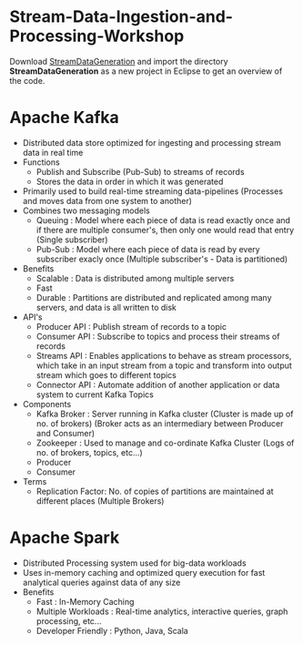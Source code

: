 # Stream-Data-Ingestion-and-Processing-Workshop
 
 Download [StreamDataGeneration](StreamDataGeneration.zip) and import the directory **StreamDataGeneration** as a new project in Eclipse to get an overview of the code.

# Apache Kafka
- Distributed data store optimized for ingesting and processing stream data in real time
- Functions
  - Publish and Subscribe (Pub-Sub) to streams of records
  - Stores the data in order in which it was generated
- Primarily used to build real-time streaming data-pipelines (Processes and moves data from one system to another)
- Combines two messaging models
  - Queuing : Model where each piece of data is read exactly once and if there are multiple consumer's, then only one would read that entry (Single subscriber)
  - Pub-Sub : Model where each piece of data is read by every subscriber exacly once (Multiple subscriber's - Data is partitioned)
- Benefits
  - Scalable : Data is distributed among multiple servers
  - Fast
  - Durable : Partitions are distributed and replicated among many servers, and data is all written to disk
 - API's
   -  Producer API : Publish stream of records to a topic
   -  Consumer API : Subscribe to topics and process their streams of records
   -  Streams API : Enables applications to behave as stream processors, which take in an input stream from a topic and transform into output stream which goes to different topics
   -  Connector API : Automate addition of another application or data system to current Kafka Topics
- Components
  - Kafka Broker : Server running in Kafka cluster (Cluster is made up of no. of brokers) (Broker acts as an intermediary between Producer and Consumer)
  - Zookeeper : Used to manage and co-ordinate Kafka Cluster (Logs of no. of brokers, topics, etc...)
  - Producer
  - Consumer
- Terms
  - Replication Factor: No. of copies of partitions are maintained at different places (Multiple Brokers)

# Apache Spark
- Distributed Processing system used for big-data workloads
- Uses in-memory caching and optimized query execution for fast analytical queries against data of any size
- Benefits
  - Fast : In-Memory Caching
  - Multiple Workloads : Real-time analytics, interactive queries, graph processing, etc...
  - Developer Friendly : Python, Java, Scala

